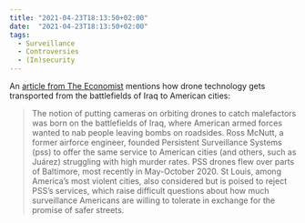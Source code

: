 ```yaml
---
title: "2021-04-23T18:13:50+02:00"
date:  "2021-04-23T18:13:50+02:00"
tags:
  - Surveillance
  - Controversies
  - (In)security
---
```


An [article from The Economist](https://www.economist.com/united-states/2021/04/17/st-louis-mulls-the-promise-and-perils-of-aerial-surveillance) mentions how drone technology gets transported from the battlefields of Iraq to American cities:

> The notion of putting cameras on orbit­ing drones to catch malefactors was born on the battlefields of Iraq, where American armed forces wanted to nab people leaving bombs on roadsides. Ross McNutt, a for­mer air­force engineer, founded Persistent Surveillance Systems (pss) to offer the same service to American cities (and oth­ers, such as Juárez) struggling with high murder rates. PSS drones flew over parts of Baltimore, most recently in May­-October 2020. St Louis, among America’s most viol­ent cities, also considered but is poised to reject PSS’s services, which raise difficult questions about how much surveillance Americans are willing to tolerate in ex­change for the promise of safer streets.
